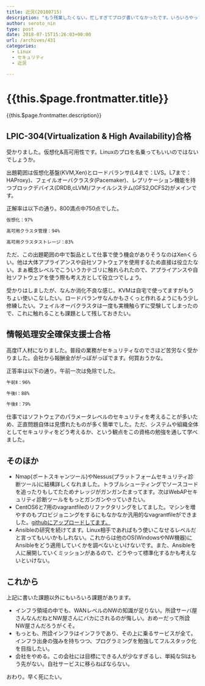 ```yaml
---
title: 近況(20180715)
description: "もう残業したくない。忙しすぎてブログ書いてなかったです。いろいろやってたことのまとめ。"
author: seroto_nin
type: post
date: 2018-07-15T15:26:03+00:00
url: /archives/431
categories:
  - Linux
  - セキュリティ
  - 近況

---
```

# {{this.$page.frontmatter.title}}

<Date/><ShowCategoriesOfPost/>

{{this.$page.frontmatter.description}}

<!--more-->

## LPIC-304(Virtualization & High Availability)合格

受かりました。仮想化&高可用性です。Linuxのプロを名乗ってもいいのではないでしょうか。

出題範囲は仮想化基盤(KVM,Xen)とロードバランサ(L4まで：LVS。L7まで：HAProxy)、フェイルオーバクラスタ(Pacemaker)、レプリケーション機能を持つブロックデバイス(DRDB,cLVM)/ファイルシステム(GFS2,OCFS2)がメインです。

正解率は以下の通り。800満点中750点でした。

```bash
仮想化：97%

高可用クラスタ管理：94%

高可用クラスタストレージ：83%
```

ただ、この出題範囲の中で製品として仕事で使う機会がありそうなのはXenくらい。他は大体アプライアンスや自社ソフトウェアを使用するため直接は役立たない。まぁ概念レベルでこういうカテゴリに触れられたので、アプライアンスや自社ソフトウェアを使う際も考え方として役立つでしょう。

受かりはしましたが、なんか消化不良な感じ。KVMは自宅で使ってますがもうちょい使いこなしたい。ロードバランサなんかもさくっと作れるようにもう少し修練したい。フェイルオーバクラスタは一度も実機触らずに受験してしまったので、これに触れることも課題として残しておきたい。

## 情報処理安全確保支援士合格

高度IT人材になりました。普段の業務がセキュリティなのでさほど苦労なく受かりました。会社から報酬金ががっぽがっぽでます。何買おうかな。

正答率は以下の通り。午前一次は免除でした。

```bash
午前Ⅱ：96%

午後Ⅰ：88%

午後Ⅱ：79%
```

仕事ではソフトウェアのパラメータレベルのセキュリティを考えることが多いため、正直問題自体は見慣れたものが多く簡単でした。ただ、システムや組織全体としてセキュリティをどう考えるか、という観点をこの資格の勉強を通して学べました。

## そのほか

* Nmap(ポートスキャンツール)やNessus(プラットフォームセキュリティ診断ツール)に結構詳しくなれました。トラブルシューティングでソースコードを追ったりもしてたためナレッジがガンガンたまってます。次はWebAPセキュリティ診断ツールをもっとガンガンやっていきたい。
* CentOS6と7用のvagrantfileのリファクタリングをしてました。マシンを増やすのもプロビジョニングをするにもなかなか汎用的なvagrantfileができました。[githubにアップロードしてます。][1]
* Ansibleの研究を続けてます。Linux相手であればもう使いこなせるレベルだと言ってもいいかもしれない。これからは他のOS(WindowsやNW機器)にAnsibleをどう適用していくかを調べないといけないです。また、Ansibleを人に展開していくミッションがあるので、どうやって標準化するかも考えないといけない。

## これから

上記に書いた課題以外にもいろいろ課題があります。

* インフラ領域の中でも、WANレベルのNWの知識が足りない。所詮サーバ屋さんなんだねとNW屋さんにバカにされるのが悔しい。おめーだって所詮NW屋さんだろうがくそ。
* もっとも、所詮インフラはインフラであり、その上に乗るサービスが全て。インフラ出身の強みを持ちつつ、プログラミングを勉強してフルスタック化を目指したい。
* 会社をやめる。この会社には目標にできる人が少なすぎるし、単純なSIはもう先がない。自社サービスに移らねばならない。

おわり。早く死にたい。

 [1]: https://github.com/uda-cha/VagrantFiles
